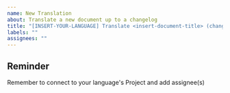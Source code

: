 ```yaml
---
name: New Translation
about: Translate a new document up to a changelog
title: "[INSERT-YOUR-LANGUAGE] Translate <insert-document-title> (changelog <insert-number>)"
labels: ""
assignees: ""
---
```


## Reminder

Remember to connect to your language's Project and add assignee(s)
